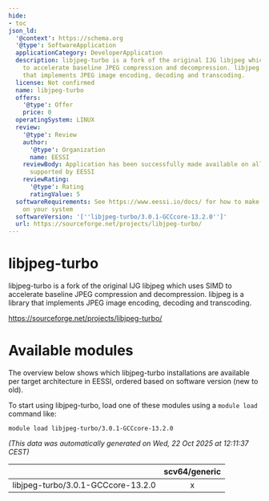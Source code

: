 ```yaml
---
hide:
- toc
json_ld:
  '@context': https://schema.org
  '@type': SoftwareApplication
  applicationCategory: DeveloperApplication
  description: libjpeg-turbo is a fork of the original IJG libjpeg which uses SIMD
    to accelerate baseline JPEG compression and decompression. libjpeg is a library
    that implements JPEG image encoding, decoding and transcoding.
  license: Not confirmed
  name: libjpeg-turbo
  offers:
    '@type': Offer
    price: 0
  operatingSystem: LINUX
  review:
    '@type': Review
    author:
      '@type': Organization
      name: EESSI
    reviewBody: Application has been successfully made available on all architectures
      supported by EESSI
    reviewRating:
      '@type': Rating
      ratingValue: 5
  softwareRequirements: See https://www.eessi.io/docs/ for how to make EESSI available
    on your system
  softwareVersion: '[''libjpeg-turbo/3.0.1-GCCcore-13.2.0'']'
  url: https://sourceforge.net/projects/libjpeg-turbo/
---
```


libjpeg-turbo
=============


libjpeg-turbo is a fork of the original IJG libjpeg which uses SIMD to accelerate baseline JPEG compression and decompression. libjpeg is a library that implements JPEG image encoding, decoding and transcoding.

https://sourceforge.net/projects/libjpeg-turbo/
# Available modules


The overview below shows which libjpeg-turbo installations are available per target architecture in EESSI, ordered based on software version (new to old).

To start using libjpeg-turbo, load one of these modules using a `module load` command like:

```shell
module load libjpeg-turbo/3.0.1-GCCcore-13.2.0
```

*(This data was automatically generated on Wed, 22 Oct 2025 at 12:11:37 CEST)*

| |scv64/generic|
| :---: | :---: |
|libjpeg-turbo/3.0.1-GCCcore-13.2.0|x|
